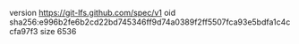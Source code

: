 version https://git-lfs.github.com/spec/v1
oid sha256:e996b2fe6b2cd22bd745346ff9d74a0389f2ff5507fca93e5bdfa1c4ccfa97f3
size 6536
